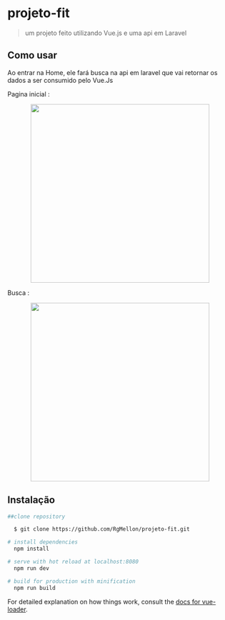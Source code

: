 # projeto-fit

> um projeto feito utilizando Vue.js e uma api em Laravel

## Como usar
  Ao entrar na Home, ele fará busca na api em laravel
  que vai retornar os dados a ser consumido pelo Vue.Js

  Pagina inicial :
    <p align="center">
      <img width="400" src="https://user-images.githubusercontent.com/29661994/41514730-919f5b10-727f-11e8-9aad-b6c849c73583.jpeg">
    </p>

  Busca :
      <p align="center">
      <img width="400" src="https://user-images.githubusercontent.com/29661994/41514736-9eec456c-727f-11e8-908d-1a15dbe91d87.jpeg">
    </p>
## Instalação

``` bash
##clone repository

  $ git clone https://github.com/RgMellon/projeto-fit.git

# install dependencies
  npm install

# serve with hot reload at localhost:8080
  npm run dev

# build for production with minification
  npm run build

```

For detailed explanation on how things work, consult the [docs for vue-loader](http://vuejs.github.io/vue-loader).
